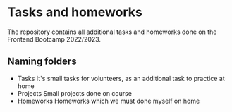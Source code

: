 # Tasks and homeworks
The repository contains all additional tasks and homeworks done on the Frontend Bootcamp 2022/2023.

## Naming folders
- Tasks 
It's small tasks for volunteers, as an additional task to practice at home
- Projects
Small projects done on course
- Homeworks
Homeworks which we must done myself on home

